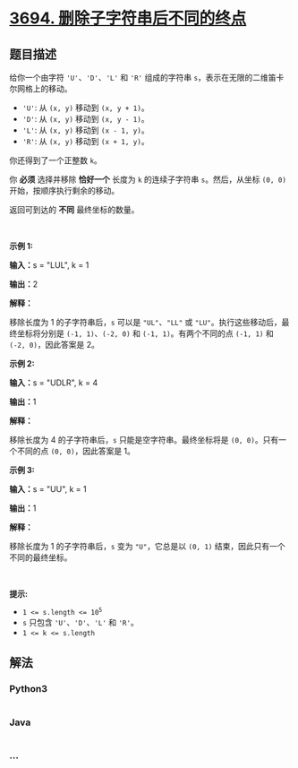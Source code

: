 # [3694. 删除子字符串后不同的终点](https://leetcode.cn/problems/distinct-points-reachable-after-substring-removal)

## 题目描述

<!-- 这里写题目描述 -->

<p>给你一个由字符 <code>'U'</code>、<code>'D'</code>、<code>'L'</code> 和 <code>'R'</code> 组成的字符串 <code>s</code>，表示在无限的二维笛卡尔网格上的移动。</p>

<ul>
	<li><code>'U'</code>: 从 <code>(x, y)</code> 移动到 <code>(x, y + 1)</code>。</li>
	<li><code>'D'</code>: 从 <code>(x, y)</code> 移动到 <code>(x, y - 1)</code>。</li>
	<li><code>'L'</code>: 从 <code>(x, y)</code> 移动到 <code>(x - 1, y)</code>。</li>
	<li><code>'R'</code>: 从 <code>(x, y)</code> 移动到 <code>(x + 1, y)</code>。</li>
</ul>

<p>你还得到了一个正整数 <code>k</code>。</p>

<p>你 <strong>必须</strong>&nbsp;选择并移除 <strong>恰好一个</strong> 长度为 <code>k</code> 的连续子字符串 <code>s</code>。然后，从坐标 <code>(0, 0)</code> 开始，按顺序执行剩余的移动。</p>

<p>返回可到达的 <strong>不同</strong>&nbsp;最终坐标的数量。</p>

<p>&nbsp;</p>

<p><strong><strong class="example">示例 1:</strong></strong></p>

<div class="example-block">
<p><span class="example-io"><b>输入：</b>s = "LUL", k = 1</span></p>

<p><span class="example-io"><b>输出：</b>2</span></p>

<p><b>解释：</b></p>

<p>移除长度为 1 的子字符串后，<code>s</code> 可以是 <code>"UL"</code>、<code>"LL"</code> 或 <code>"LU"</code>。执行这些移动后，最终坐标将分别是 <code>(-1, 1)</code>、<code>(-2, 0)</code> 和 <code>(-1, 1)</code>。有两个不同的点 <code>(-1, 1)</code> 和 <code>(-2, 0)</code>，因此答案是 2。</p>
</div>

<p><strong><strong class="example">示例 2:</strong></strong></p>

<div class="example-block">
<p><span class="example-io"><b>输入：</b>s = "UDLR", k = 4</span></p>

<p><span class="example-io"><b>输出：</b>1</span></p>

<p><b>解释：</b></p>

<p>移除长度为 4 的子字符串后，<code>s</code> 只能是空字符串。最终坐标将是 <code>(0, 0)</code>。只有一个不同的点 <code>(0, 0)</code>，因此答案是 1。</p>
</div>

<p><strong><strong class="example">示例 3:</strong></strong></p>

<div class="example-block">
<p><span class="example-io"><b>输入：</b>s = "UU", k = 1</span></p>

<p><span class="example-io"><b>输出：</b>1</span></p>

<p><b>解释：</b></p>

<p>移除长度为 1 的子字符串后，<code>s</code> 变为 <code>"U"</code>，它总是以 <code>(0, 1)</code> 结束，因此只有一个不同的最终坐标。</p>
</div>

<p>&nbsp;</p>

<p><strong>提示:</strong></p>

<ul>
	<li><code>1 &lt;= s.length &lt;= 10<sup>5</sup></code></li>
	<li><code>s</code> 只包含 <code>'U'</code>、<code>'D'</code>、<code>'L'</code> 和 <code>'R'</code>。</li>
	<li><code>1 &lt;= k &lt;= s.length</code></li>
</ul>


## 解法

<!-- 这里可写通用的实现逻辑 -->

<!-- tabs:start -->

### **Python3**

<!-- 这里可写当前语言的特殊实现逻辑 -->

```python

```

### **Java**

<!-- 这里可写当前语言的特殊实现逻辑 -->

```java

```

### **...**

```

```

<!-- tabs:end -->

